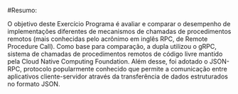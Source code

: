 #Resumo: 

O objetivo deste Exercício Programa é avaliar e comparar o desempenho de implementações diferentes de mecanismos de chamadas de procedimentos remotos (mais conhecidas pelo acrônimo em inglês RPC, de Remote Procedure Call). Como base para comparação, a dupla utilizou o gRPC, sistema de chamadas de procedimentos remotos de código livre mantido pela Cloud Native Computing Foundation. Além desse, foi adotado o JSON-RPC, protocolo
popularmente conhecido que permite a comunicação entre aplicativos cliente-servidor através da transferência de dados estruturados no formato JSON.
